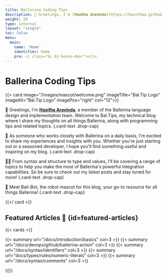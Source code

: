 ```yaml
---
title: Ballerina Coding Tips
description: 👋 Greetings, I'm [𝐇𝐚𝐬𝐢𝐭𝐡𝐚 𝐀𝐫𝐚𝐯𝐢𝐧𝐝𝐚](https://hasithaa.github.io), a member of the Ballerina language design and implementation team. Welcome to Bal.Tips, my technical blog where I share my thoughts on all things Ballerina, along with programming tips and related topics.
weight: 10
type: internal
layout: "single"
toc: false
menu: 
  main:
    name: 'Home'
    identifier: home
    pre: <i class="bi bi-house-door"></i>
---
```


# Ballerina Coding Tips


{{< card image="/images/mascot/welcome.png" imageTitle="Bal.Tip Logo" imageAlt="Bal.Tip Logo" imagePos="right" col="12">}}

👋 Greetings, I'm [𝐇𝐚𝐬𝐢𝐭𝐡𝐚 𝐀𝐫𝐚𝐯𝐢𝐧𝐝𝐚](https://hasithaa.github.io), a member of the Ballerina language design and implementation team. Welcome to Bal.Tips, my technical blog where I share my thoughts on all things Ballerina, along with programming tips and related topics.
{.card-text .drop-cap}

🚀 As someone who works closely with Ballerina on a daily basis, I'm excited to share my experiences and insights with you. Whether you're just starting out or a seasoned developer, I hope you'll find something useful and inspiring on my blog.
{.card-text .drop-cap}

👨‍💻 From syntax and structure to type and values, I'll be covering a range of topics to help you make the most of Ballerina's powerful integration capabilities. So be sure to check out my latest posts and stay tuned for more!
{.card-text .drop-cap}

🤖 Meet Bali-Bot, the robot mascot for this blog, your go-to resource for all things Ballerina!
{.card-text .drop-cap}

{{</ card >}}

## Featured Articles 🎉 {id=featured-articles}

{{< cards >}}

{{< summary url="/docs/introduction/basics" col=3 >}}
{{< summary url="/docs/devops/github/ballerina-action" col=3 >}}
{{< summary url="/docs/syntax/identifiers" col=3 >}}
{{< summary url="docs/types/rules/numeric-literals" col=3 >}}
{{< summary url="/docs/syntax/comments" col=3 >}}

{{</cards>}}


